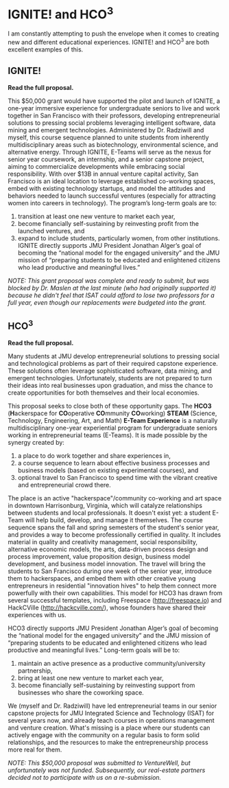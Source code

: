 # IGNITE! and HCO<sup>3</sup>

I am constantly attempting to push the envelope when it comes to creating new and different educational experiences. IGNITE! and HCO<sup>3</sup> are both excellent examples of this.

## IGNITE!

**Read the full proposal.**

This $50,000 grant would have supported the pilot and launch of IGNITE, a one-year immersive experience for undergraduate seniors to live and work together in San Francisco with their professors, developing entrepreneurial solutions to pressing social problems leveraging intelligent software, data mining and emergent technologies. Administered by Dr. Radziwill and myself, this course sequence planned to unite students from inherently multidisciplinary areas such as biotechnology, environmental science, and alternative energy. Through IGNITE, E-Teams will serve as the nexus for senior year coursework, an internship, and a senior capstone project, aiming to commercialize developments while embracing social responsibility. With over $13B in annual venture capital activity, San Francisco is an ideal location to leverage established co-working spaces, embed with existing technology startups, and model the attitudes and behaviors needed to launch successful ventures (especially for attracting women into careers in technology). The program’s long-term goals are to:

1. transition at least one new venture to market each year,
2. become financially self-sustaining by reinvesting profit from the launched ventures, and
3. expand to include students, particularly women, from other institutions. IGNITE directly supports JMU President Jonathan Alger’s goal of becoming the “national model for the engaged university” and the JMU mission of “preparing students to be educated and enlightened citizens who lead productive and meaningful lives.”

_NOTE: This grant proposal was complete and ready to submit, but was blocked by Dr. Maslen at the last minute (who had originally supported it) because he didn't feel that ISAT could afford to lose two professors for a full year, even though our replacements were budgeted into the grant._

## HCO<sup>3</sup>

**Read the full proposal.**

Many students at JMU develop entrepreneurial solutions to pressing social and technological problems as part of their required capstone experience. These solutions often leverage sophisticated software, data mining, and emergent technologies. Unfortunately, students are not prepared to turn their ideas into real businesses upon graduation, and miss the chance to create opportunities for both themselves and their local economies.

This proposal seeks to close both of these opportunity gaps. The **HCO3** (**H**ackerspace for **CO**operative **CO**mmunity **CO**working) **STEAM** (Science, Technology, Engineering, Art, and Math)  **E-Team Experience** is a naturally multidisciplinary one-year experiential program for undergraduate seniors working in entrepreneurial teams (E-Teams). It is made possible by the synergy created by:

1. a place to do work together and share experiences in, 
2. a course sequence to learn about effective business processes and business models (based on existing experimental courses), and 
3. optional travel to San Francisco to spend time with the vibrant creative and entrepreneurial crowd there. 

The place is an active "hackerspace"/community co-working and art space in downtown Harrisonburg, Virginia, which will catalyze relationships between students and local professionals. It doesn't exist yet: a student E-Team will help build, develop, and manage it themselves. The course sequence spans the fall and spring semesters of the student's senior year, and provides a way to become professionally certified in quality. It includes material in quality and creativity management, social responsibility, alternative economic models, the arts, data-driven process design and process improvement, value proposition design, business model development, and business model innovation. The travel will bring the students to San Francisco during one week of the senior year, introduce them to hackerspaces, and embed them with other creative young entrepreneurs in residential "innovation hives" to help them connect more powerfully with their own capabilities. This model for HCO3 has drawn from several successful templates, including Freespace (http://freespace.io) and HackCVille (http://hackcville.com/), whose founders have shared their experiences with us.

HCO3 directly supports JMU President Jonathan Alger’s goal of becoming the “national model for the engaged university” and the JMU mission of “preparing students to be educated and enlightened citizens who lead productive and meaningful lives.” Long-term goals will be to:

1. maintain an active presence as a productive community/university partnership, 
2. bring at least one new venture to market each year, 
3. become financially self-sustaining by reinvesting support from businesses who share the coworking space. 

We (myself and Dr. Radziwill) have led entrepreneurial teams in our senior capstone projects for JMU Integrated Science and Technology (ISAT) for several years now, and already teach courses in operations management and venture creation. What's missing is a place where our students can actively engage with the community on a regular basis to form solid relationships, and the resources to make the entrepreneurship process more real for them.

_NOTE: This $50,000 proposal was submitted to VentureWell, but unfortunately was not funded. Subsequently, our real-estate partners decided not to participate with us on a re-submission._